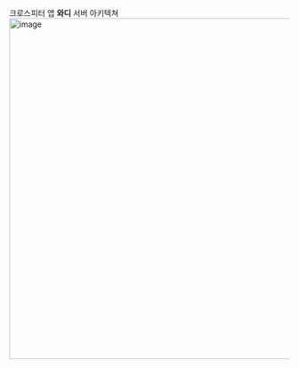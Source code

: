 크로스피터 앱 **와디** 서버 아키텍쳐    
<img width="612" alt="image" src="https://github.com/user-attachments/assets/6eb4b56d-358a-4ea2-a121-0dc04dc41bd0" />
